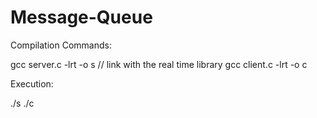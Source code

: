 # Message-Queue

Compilation Commands:

gcc server.c -lrt -o s // link with the real time library
gcc client.c -lrt -o c

Execution:

./s
./c
